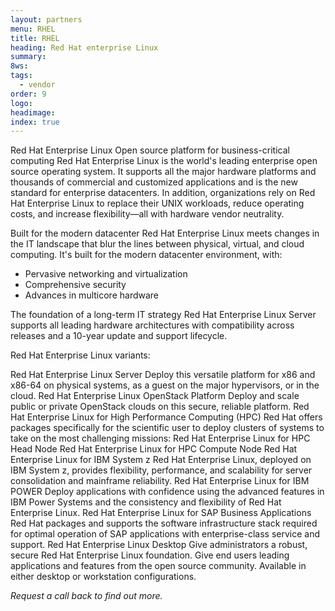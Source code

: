 ```yaml
---
layout: partners
menu: RHEL
title: RHEL
heading: Red Hat enterprise Linux
summary:
8ws:
tags:
  - vendor
order: 9
logo:
headimage:
index: true
---
```


Red Hat Enterprise Linux
Open source platform for business-critical computing
Red Hat Enterprise Linux is the world's leading enterprise open source operating system. It supports all the major hardware platforms and thousands of commercial and customized applications and is the new standard for enterprise datacenters. In addition, organizations rely on Red Hat Enterprise Linux to replace their UNIX workloads, reduce operating costs, and increase flexibility—all with hardware vendor neutrality.

Built for the modern datacenter
Red Hat Enterprise Linux meets changes in the IT landscape that blur the lines between physical, virtual, and cloud computing. It's built for the modern datacenter environment, with:

* Pervasive networking and virtualization
* Comprehensive security
* Advances in multicore hardware

The foundation of a long-term IT strategy
Red Hat Enterprise Linux Server supports all leading hardware architectures with compatibility across releases and a 10-year update and support lifecycle.

Red Hat Enterprise Linux variants:

Red Hat Enterprise Linux Server	Deploy this versatile platform for x86 and x86-64 on physical systems, as a guest on the major hypervisors, or in the cloud.
Red Hat Enterprise Linux OpenStack Platform	Deploy and scale public or private OpenStack clouds on this secure, reliable platform.
Red Hat Enterprise Linux for High Performance Computing (HPC)	Red Hat offers packages specifically for the scientific user to deploy clusters of systems to take on the most challenging missions:
Red Hat Enterprise Linux for HPC Head Node
Red Hat Enterprise Linux for HPC Compute Node
Red Hat Enterprise Linux for IBM System z	Red Hat Enterprise Linux, deployed on IBM System z, provides flexibility, performance, and scalability for server consolidation and mainframe reliability.
Red Hat Enterprise Linux for IBM POWER	Deploy applications with confidence using the advanced features in IBM Power Systems and the consistency and flexibility of Red Hat Enterprise Linux.
Red Hat Enterprise Linux for SAP Business Applications	Red Hat packages and supports the software infrastructure stack required for optimal operation of SAP applications with enterprise-class service and support.
Red Hat Enterprise Linux Desktop	Give administrators a robust, secure Red Hat Enterprise Linux foundation. Give end users leading applications and features from the open source community. Available in either desktop or workstation configurations.

*Request a call back to find out more.*
